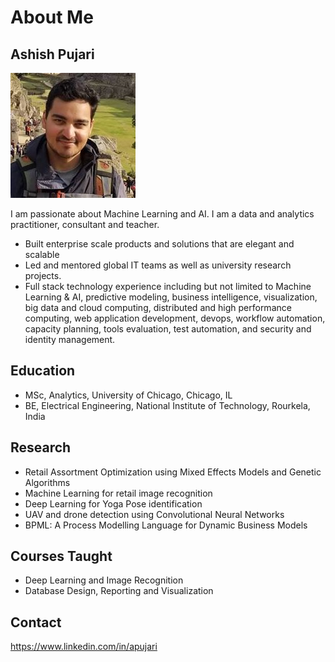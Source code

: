 # About Me

## Ashish Pujari

<img src="profile.jpg">

I am passionate about Machine Learning and AI. I am a data and analytics practitioner, consultant and teacher. 

* Built enterprise scale products and solutions that are elegant and scalable
* Led and mentored global IT teams as well as university research projects. 
* Full stack technology experience including but not limited to Machine Learning & AI, predictive modeling, business intelligence, visualization, big data and cloud computing, distributed and high performance computing, web application development, devops, workflow automation, capacity planning, tools evaluation, test automation, and security and identity management. 

## Education

* MSc, Analytics, University of Chicago, Chicago, IL
* BE, Electrical Engineering, National Institute of Technology, Rourkela, India

## Research

* Retail Assortment Optimization using Mixed Effects Models and Genetic Algorithms
* Machine Learning for retail image recognition
* Deep Learning for Yoga Pose identification 
* UAV and drone detection using Convolutional Neural Networks
* BPML: A Process Modelling Language for Dynamic Business Models

## Courses Taught

* Deep Learning and Image Recognition
* Database Design, Reporting and Visualization

## Contact

https://www.linkedin.com/in/apujari